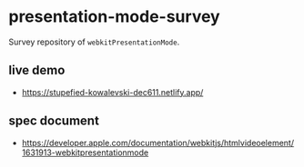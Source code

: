 # presentation-mode-survey

Survey repository of `webkitPresentationMode`.

## live demo

* https://stupefied-kowalevski-dec611.netlify.app/

## spec document

* https://developer.apple.com/documentation/webkitjs/htmlvideoelement/1631913-webkitpresentationmode